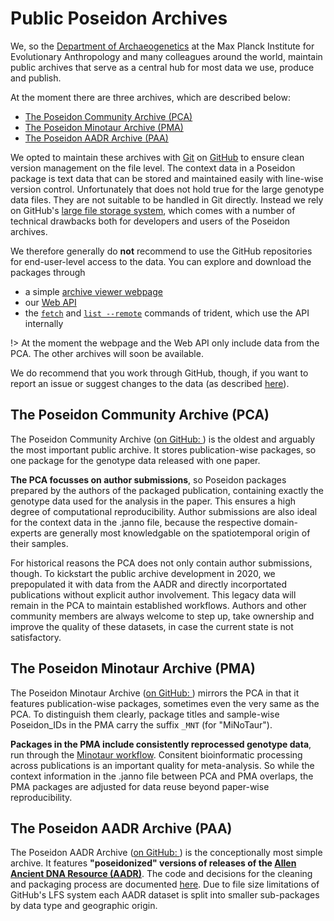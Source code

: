 # Public Poseidon Archives

We, so the [Department of Archaeogenetics](https://www.eva.mpg.de/archaeogenetics/index.html) at the Max Planck Institute for Evolutionary Anthropology and many colleagues around the world, maintain public archives that serve as a central hub for most data we use, produce and publish.

At the moment there are three archives, which are described below:

- [The Poseidon Community Archive (PCA)](#the-poseidon-community-archive-pca)
- [The Poseidon Minotaur Archive (PMA)](#the-poseidon-minotaur-archive-pma)
- [The Poseidon AADR Archive (PAA)](#the-poseidon-aadr-archive-paa)

We opted to maintain these archives with [Git](https://git-scm.com) on [GitHub](https://github.com/poseidon-framework) to ensure clean version management on the file level. The context data in a Poseidon package is text data that can be stored and maintained easily with line-wise version control. Unfortunately that does not hold true for the large genotype data files. They are not suitable to be handled in Git directly. Instead we rely on GitHub's [large file storage system](https://docs.github.com/en/repositories/working-with-files/managing-large-files/about-large-files-on-github), which comes with a number of technical drawbacks both for developers and users of the Poseidon archives.

We therefore generally do **not** recommend to use the GitHub repositories for end-user-level access to the data. You can explore and download the packages through

- a simple [archive viewer webpage](http://www.poseidon-adna.org/community-archive/)
- our [Web API](web_api)
- the [`fetch`](trident#fetch-command) and [`list --remote`](trident#list-command) commands of trident, which use the API internally

!> At the moment the webpage and the Web API only include data from the PCA. The other archives will soon be available.

We do recommend that you work through GitHub, though, if you want to report an issue or suggest changes to the data (as described [here](archive_submission_guide.md)).

## The Poseidon Community Archive (PCA)

The Poseidon Community Archive ([on GitHub: <i class="fab fa-github" aria-hidden="true"></i>](https://github.com/poseidon-framework/community-archive)) is the oldest and arguably the most important public archive. It stores publication-wise packages, so one package for the genotype data released with one paper.

**The PCA focusses on author submissions**, so Poseidon packages prepared by the authors of the packaged publication, containing exactly the genotype data used for the analysis in the paper. This ensures a high degree of computational reproducibility. Author submissions are also ideal for the context data in the .janno file, because the respective domain-experts are generally most knowledgable on the spatiotemporal origin of their samples.

For historical reasons the PCA does not only contain author submissions, though. To kickstart the public archive development in 2020, we prepopulated it with data from the AADR and directly incorportated publications without explicit author involvement. This legacy data will remain in the PCA to maintain established workflows. Authors and other community members are always welcome to step up, take ownership and improve the quality of these datasets, in case the current state is not satisfactory.

## The Poseidon Minotaur Archive (PMA)

<!-- ToDo: Fix links! -->

The Poseidon Minotaur Archive ([on GitHub: <i class="fab fa-github" aria-hidden="true"></i>](https://github.com/poseidon-framework/minotaur-archive)) mirrors the PCA in that it features publication-wise packages, sometimes even the very same as the PCA. To distinguish them clearly, package titles and sample-wise Poseidon_IDs in the PMA carry the suffix `_MNT` (for "MiNoTaur").

**Packages in the PMA include consistently reprocessed genotype data**, run through the [Minotaur workflow](minotaur). Consitent bioinformatic processing across publications is an important quality for meta-analysis. So while the context information in the .janno file between PCA and PMA overlaps, the PMA packages are adjusted for data reuse beyond paper-wise reproducibility.

## The Poseidon AADR Archive (PAA)

The Poseidon AADR Archive ([on GitHub: <i class="fab fa-github" aria-hidden="true"></i>](https://github.com/poseidon-framework/aadr-archive)) is the conceptionally most simple archive. It features **"poseidonized" versions of releases of the [Allen Ancient DNA Resource (AADR)](https://reich.hms.harvard.edu/allen-ancient-dna-resource-aadr-downloadable-genotypes-present-day-and-ancient-dna-data)**. The code and decisions for the cleaning and packaging process are documented [here](https://github.com/poseidon-framework/aadr2poseidon). Due to file size limitations of GitHub's LFS system each AADR dataset is split into smaller sub-packages by data type and geographic origin.
